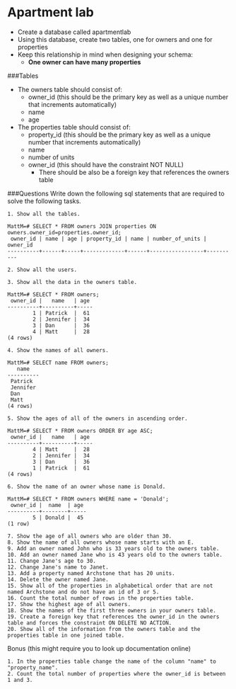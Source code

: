 # Apartment lab

- Create a database called apartmentlab 
- Using this database, create two tables, one for owners and one for properties
- Keep this relationship in mind when designing your schema:
	+ **One owner can have many properties**

###Tables

- The owners table should consist of: 
	+ owner_id (this should be the primary key as well as a unique number that increments automatically)
	+ name
	+ age
- The properties table should consist of:
	+ property_id (this should be the primary key as well as a unique number that increments automatically)
	+ name
	+ number of units
	+ owner_id (this should have the constraint NOT NULL)
		+ There should be also be a foreign key that references the owners table

###Questions
Write down the following sql statements that are required to solve the following tasks.

```    
1. Show all the tables.

MattM=# SELECT * FROM owners JOIN properties ON owners.owner_id=properties.owner_id;
 owner_id | name | age | property_id | name | number_of_units | owner_id 
----------+------+-----+-------------+------+-----------------+----------

2. Show all the users. 

3. Show all the data in the owners table.

MattM=# SELECT * FROM owners;
 owner_id |   name   | age 
----------+----------+-----
        1 | Patrick  |  61
        2 | Jennifer |  34
        3 | Dan      |  36
        4 | Matt     |  28
(4 rows)

4. Show the names of all owners. 

MattM=# SELECT name FROM owners;
   name   
----------
 Patrick
 Jennifer
 Dan
 Matt
(4 rows)

5. Show the ages of all of the owners in ascending order. 

MattM=# SELECT * FROM owners ORDER BY age ASC;                                                                                                                                    
 owner_id |   name   | age 
----------+----------+-----
        4 | Matt     |  28
        2 | Jennifer |  34
        3 | Dan      |  36
        1 | Patrick  |  61
(4 rows)

6. Show the name of an owner whose name is Donald. 

MattM=# SELECT * FROM owners WHERE name = 'Donald';                                                                                                                                 
 owner_id |  name  | age 
----------+--------+-----
        5 | Donald |  45
(1 row)

7. Show the age of all owners who are older than 30. 
8. Show the name of all owners whose name starts with an E. 
9. Add an owner named John who is 33 years old to the owners table.
10. Add an owner named Jane who is 43 years old to the owners table. 
11. Change Jane's age to 30. 
12. Change Jane's name to Janet. 
13. Add a property named Archstone that has 20 units. 
14. Delete the owner named Jane. 
15. Show all of the properties in alphabetical order that are not named Archstone and do not have an id of 3 or 5. 
16. Count the total number of rows in the properties table.
17. Show the highest age of all owners.
18. Show the names of the first three owners in your owners table.
19. Create a foreign key that references the owner_id in the owners table and forces the constraint ON DELETE NO ACTION. 
20. Show all of the information from the owners table and the properties table in one joined table.  
```
Bonus (this might require you to look up documentation online)

```
1. In the properties table change the name of the column "name" to "property_name". 
2. Count the total number of properties where the owner_id is between 1 and 3.
```

